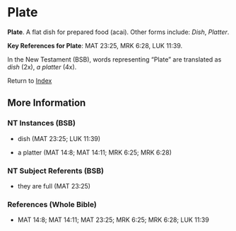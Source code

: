 # Plate
**Plate**. 
A flat dish for prepared food (acai). 
Other forms include: 
*Dish*, *Platter*. 


**Key References for Plate**: 
MAT 23:25, MRK 6:28, LUK 11:39. 




In the New Testament (BSB), words representing “Plate” are translated as 
*dish* (2x), *a platter* (4x). 


Return to [Index](00-Index.md)

## More Information

### NT Instances (BSB)

* dish (MAT 23:25; LUK 11:39)

* a platter (MAT 14:8; MAT 14:11; MRK 6:25; MRK 6:28)



### NT Subject Referents (BSB)

* they are full (MAT 23:25)



### References (Whole Bible)

* MAT 14:8; MAT 14:11; MAT 23:25; MRK 6:25; MRK 6:28; LUK 11:39



